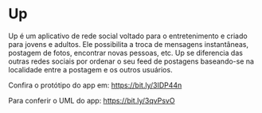 # Up
Up é um aplicativo de rede social voltado para o entretenimento e criado para jovens e adultos. Ele possibilita a troca de mensagens instantâneas, postagem de fotos, encontrar novas pessoas, etc. Up se diferencia das outras redes sociais por ordenar o seu feed de postagens baseando-se na localidade entre a postagem e os outros usuários. 

Confira o protótipo do app em: https://bit.ly/3IDP44n

Para conferir o UML do app: https://bit.ly/3qvPsvO


